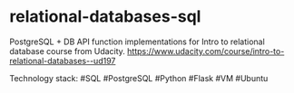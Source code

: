 # relational-databases-sql

PostgreSQL + DB API function implementations for Intro to relational database course from Udacity.
https://www.udacity.com/course/intro-to-relational-databases--ud197

Technology stack:
\#SQL \#PostgreSQL \#Python \#Flask \#VM \#Ubuntu
